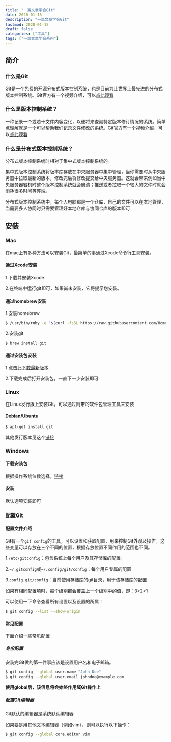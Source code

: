 ```yaml
---
title: "一篇文章学会Git"
date: 2020-01-15
description: "一篇文章学会Git"
lastmod: 2020-01-15
draft: false
categories: ["工具"] 
tags: ["一篇文章学会系列"]
---
```


## 简介

### 什么是Git

Git是一个免费的开源分布式版本控制系统，也是目前为止世界上最先进的分布式版本控制系统。Git官方有一个视频介绍，可以[点此观看](https://git-scm.com/video/what-is-git)

### 什么是版本控制系统？

一种记录一个或若干文件内容变化，以便将来查阅特定版本修订情况的系统。简单点理解就是一个可以帮助我们记录文件修改的系统。Git官方有一个视频介绍，可以[点此观看](https://git-scm.com/video/what-is-version-control)

### 什么是分布式版本控制系统？

分布式版本控制系统时相对于集中式版本控制系统的。

集中式版本控制系统将版本库存放在中央服务器中集中管理，当你需要时从中央服务器中拉取最新的版本，修改完后将修改提交给中央服务器。这就会带来例如当中央服务器宕机时整个版本控制系统就会崩溃；推送或者拉取一个较大的文件时就会消耗很多时间等弊端。

分布式版本控制系统中，每个人电脑都是一个仓库，自己的文件可以在本地管理，当需要多人协同时只需要管理好本地仓库与协同仓库的版本即可

## 安装

### Mac

在mac上有多种方法可以安装Git，最简单的事通过Xcode命令行工具安装。

#### 通过Xcode安装

1.下载并安装Xcode

2.在终端中运行git即可，如果尚未安装，它将提示您安装。

#### 通过homebrew安装

1.安装homebrew

```bash
$ /usr/bin/ruby -e "$(curl -fsSL https://raw.githubusercontent.com/Homebrew/install/master/install)"

```

2.安装git

```bash
$ brew install git
```

#### 通过安装包安装

1.点击此[下载最新版本](https://git-scm.com/download/mac)

2.下载完成后打开安装包，一直下一步安装即可





### Linux 

在Linux发行版上安装GIt，可以通过附带的软件包管理工具来安装

#### Debian/Ubuntu

```bash
$ apt-get install git
```

其他发行版本见这个[链接](https://git-scm.com/download/linux)

### Windows

#### 下载安装包

根据操作系统位数选择，[链接](https://git-scm.com/download/win)

#### 安装

默认选项安装即可

### 配置Git

#### 配置文件介绍

Git有一个`git config`的工具，可以设置和获取配置，用来控制Git外观及操作。这些变量可以存放在三个不同的位置，根据存放位置不同作用的范围也不同。

1.`/etc/gitconfig`：包含系统上每个用户及其存储库的配置。

2.`~/.gitconfig`或`~/.config/git/config`：每个用户专属的配置

3.`config.git/config`：当前使用存储库的git目录，用于该存储库的配置

如果有相同配置项时，每个级别都会覆盖上一个级别中的值，即：3>2>1

可以使用一下命令查看所有设置以及设置的所属：

```bash
$ git config --list --show-origin
```

#### 常见配置

下面介绍一些常见配置

##### 身份配置

安装完Git做的第一件事应该是设置用户名和电子邮箱。

```bash
$ git config --global user.name "John Doe"
$ git config --global user.email johndoe@example.com
```

**使用global后，该信息将会始终作用域Git操作上**

##### 配置Git编辑器

Git默认的编辑器是系统默认编辑器

如果要是用其他文本编辑器（例如vim），则可以执行以下操作：

```bash
$ git config --global core.editor vim
```



 